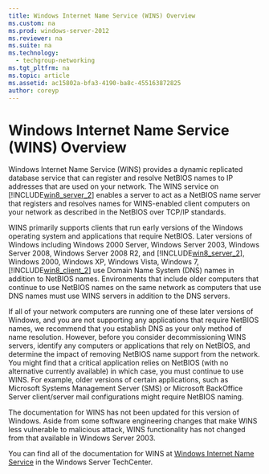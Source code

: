 ```yaml
---
title: Windows Internet Name Service (WINS) Overview
ms.custom: na
ms.prod: windows-server-2012
ms.reviewer: na
ms.suite: na
ms.technology: 
  - techgroup-networking
ms.tgt_pltfrm: na
ms.topic: article
ms.assetid: ac15802a-bfa3-4190-ba8c-455163872825
author: coreyp
---
```

# Windows Internet Name Service (WINS) Overview
Windows Internet Name Service \(WINS\) provides a dynamic replicated database service that can register and resolve NetBIOS names to IP addresses that are used on your network. The WINS service on [!INCLUDE[win8_server_2](../Token/win8_server_2_md.md)] enables a server to act as a NetBIOS name server that registers and resolves names for WINS\-enabled client computers on your network as described in the NetBIOS over TCP\/IP standards.  
  
WINS primarily supports clients that run early versions of the Windows operating system and applications that require NetBIOS. Later versions of Windows including Windows 2000 Server, Windows Server 2003, Windows Server 2008, Windows Server 2008 R2, and [!INCLUDE[win8_server_2](../Token/win8_server_2_md.md)], Windows 2000, Windows XP, Windows Vista, Windows 7, [!INCLUDE[win8_client_2](../Token/win8_client_2_md.md)] use Domain Name System \(DNS\) names in addition to NetBIOS names. Environments that include older computers that continue to use NetBIOS names on the same network as computers that use DNS names must use WINS servers in addition to the DNS servers.  
  
If all of your network computers are running one of these later versions of Windows, and you are not supporting any applications that require NetBIOS names, we recommend that you establish DNS as your only method of name resolution. However, before you consider decommissioning WINS servers, identify any computers or applications that rely on NetBIOS, and determine the impact of removing NetBIOS name support from the network. You might find that a critical application relies on NetBIOS \(with no alternative currently available\) in which case, you must continue to use WINS. For example, older versions of certain applications, such as Microsoft Systems Management Server \(SMS\) or Microsoft BackOffice Server client\/server mail configurations might require NetBIOS naming.  
  
The documentation for WINS has not been updated for this version of Windows. Aside from some software engineering changes that make WINS less vulnerable to malicious attack, WINS functionality has not changed from that available in Windows Server 2003.  
  
You can find all of the documentation for WINS at [Windows Internet Name Service](http://go.microsoft.com/fwlink/p/?linkid=49770) in the Windows Server TechCenter.  
  
